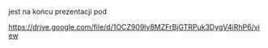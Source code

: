 jest na końcu prezentacji pod

https://drive.google.com/file/d/1OCZ909ly8MZFrBjGTRPuk3DygV4iRhP6/view